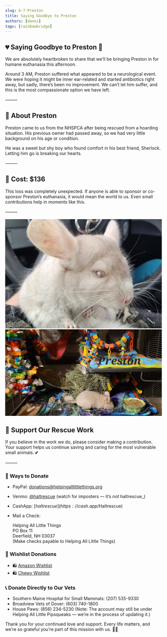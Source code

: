 ```yaml
---
slug: 6-7-Preston
title: Saying Goodbye to Preston
authors: [danni]
tags: [rainbowbridge]
---
```


## 💔 Saying Goodbye to Preston 🌈

We are absolutely heartbroken to share that we’ll be bringing Preston in for humane euthanasia this afternoon.

Around 3 AM, Preston suffered what appeared to be a neurological event. We were hoping it might be inner ear-related and started antibiotics right away, but sadly, there’s been no improvement. We can’t let him suffer, and this is the most compassionate option we have left.

<!-- truncate -->

⸻

## 🐹 About Preston

Preston came to us from the NHSPCA after being rescued from a hoarding situation. His previous owner had passed away, so we had very little background on his age or condition.

He was a sweet but shy boy who found comfort in his best friend, Sherlock. Letting him go is breaking our hearts.

⸻

## 💸 Cost: $136

This loss was completely unexpected. If anyone is able to sponsor or co-sponsor Preston’s euthanasia, it would mean the world to us. Even small contributions help in moments like this.

⸻

![Preston](preston.jpg)
![Preston](preston2.jpg)

## 🙏  Support Our Rescue Work

If you believe in the work we do, please consider making a contribution.
Your support helps us continue saving and caring for the most vulnerable small animals. 💕

⸻

### 💸  Ways to Donate
 - PayPal: donations@helpingalllittlethings.org
 - Venmo: [@haltrescue](https://account.venmo.com/u/haltrescue) (watch for imposters — it’s _not_ haltrescue_)
 - CashApp: [$haltrescue](https://cash.app/$Haltrescue)
 - Mail a Check:  
  
    Helping All Little Things    
    PO Box 11    
    Deerfield, NH 03037    
    (Make checks payable to Helping All Little Things)    


### 🛒 Wishlist Donations
 - 🛍️ [Amazon Wishlist](https://tinyurl.com/HALT-Amazon-Wishlist)
 - 🛍️ [Chewy Wishlist](https://tinyurl.com/HALT-Chewy-Wishlist)


### 📞 Donate Directly to Our Vets
 - Southern Maine Hospital for Small Mammals: (207) 535-9330
 - Broadview Vets of Dover: (603) 740-1800
 - House Paws: (856) 234-5230
(Note: The account may still be under Helping All Little Pipsqueaks — we’re in the process of updating it.)

Thank you for your continued love and support.
Every life matters, and we’re so grateful you’re part of this mission with us. 🐹💕
